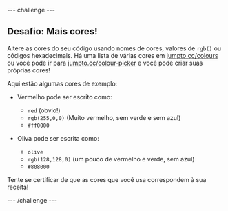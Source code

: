 --- challenge ---

## Desafio: Mais cores!

Altere as cores do seu código usando nomes de cores, valores de `rgb()` ou códigos hexadecimais. Há uma lista de várias cores em <a href="http://jumpto.cc/colours" target="_blank">jumpto.cc/colours</a> ou você pode ir para <a href="http://jumpto.cc/colour-picker" target="_blank">jumpto.cc/colour-picker</a> e você pode criar suas próprias cores!

Aqui estão algumas cores de exemplo:

+ Vermelho pode ser escrito como:
    
    + `red` (obvio!)
    + `rgb(255,0,0)` (Muito vermelho, sem verde e sem azul)
    + `#ff0000`

+ Oliva pode ser escrita como:
    
    + `olive`
    + `rgb(128,128,0)` (um pouco de vermelho e verde, sem azul)
    + `#808000`

Tente se certificar de que as cores que você usa correspondem à sua receita!

--- /challenge ---